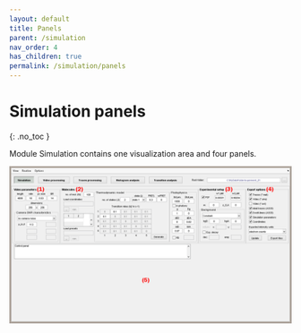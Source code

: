```yaml
---
layout: default
title: Panels
parent: /simulation
nav_order: 4
has_children: true
permalink: /simulation/panels
---
```


# Simulation panels
{: .no_toc }

Module Simulation contains one visualization area and four panels.

<a href="../../assets/images/gui/panel-simulation.png"><img src="../../assets/images/gui/panel-simulation.png" /></a>


